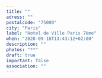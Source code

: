 ```yaml
---
title: ""
adress: ""
postalcode: "75000"
city: "Paris"
label: "Hotel de Ville Paris 7ème"
when: "2020-09-18T13:43:12+02:00"
description: ""
photos: "**"
draft: true
important: false
association: ""
---
```

